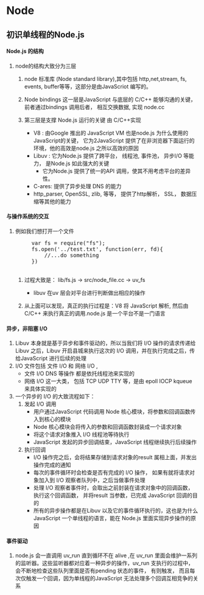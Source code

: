 # Node

## 初识单线程的Node.js

#### Node.js 的结构

1. node的结构大致分为三层
	1. node 标准库 (Node standard library),其中包括 http,net,stream, fs, events, buffer等等，这部分是由JavaScriot 编写的。
	
	2. Node bindings 这一层是JavaScript 与底层的 C/C++ 能够沟通的关键，前者通过bindings 调用后者， 相互交换数据, 实现 node.cc
	
	3. 第三层是支撑 Node.js 运行的关键 由 C/C++实现
		
		* V8 : 由Google 推出的 JavaScript VM 也是node.js 为什么使用的JavaScript的关键， 它为2JavaScript 提供了在非浏览器下面运行的环境，他的高效是node.js 之所以高效的原因
		* Libuv : 它为Node.js 提供了跨平台， 线程池, 事件池， 异步I/O 等能力， 是Node.js 如此强大的关键
			* 它为Node.js 提供了统一的API 调用，使其不用考虑平台的差异性。
		* C-ares: 提供了异步处理 DNS 的能力
		* http_parser, OpenSSL, zlib, 等等， 提供了http解析， SSL， 数据压缩等其他的能力
		
#### 与操作系统的交互

1. 例如我们想打开一个文件
	<pre>
		var fs = require("fs");
		fs.open('../test.txt', function(err, fd){
			//...do something 
		})
	</pre>
	
	1. 过程大致是： lib/fs.js -> src/node_file.cc -> uv_fs
		* libuv 在uv 层会对平台进行判断做出相应的操作
		
	2. 从上面可以发现，真正的执行过程是：V8 将 JavaScript 解析, 然后由 C/C++ 来执行真正的调用.node.js 是一个平台不是一门语言
	

#### 异步，非阻塞 I/O

1. Libuv 本身就是基于异步和事件驱动的，所以当我们将 I/O 操作的请求传递给 Libuv 之后，Libuv 开启县城来执行这次的 I/O 调用，并在执行完成之后，传给JavaScript 进行后续的处理
2. I/O 文件包括 文件 I/O 和 网络 I/O ,
	* 文件 I/O DNS 等操作 都是依托线程池来实现的
	* 网络 I/O 这一大类， 包括 TCP UDP TTY 等，是由 epoll IOCP kqueue 来具体实现的
3. 一个异步的 I/O 的大致流程如下：
	1. 发起 I/O 调用
		* 用户通过JavaScript 代码调用 Node 核心模块，将参数和回调函数传入到核心的模块
		* Node 核心模块会将传入的参数和回调函数封装成一个请求对象
		* 将这个请求对象推入 I/O 线程池等待执行
		* JavaScript 发起的异步回调结束，JavaScript 线程继续执行后续操作
	2. 执行回调
		* I/O 操作完之后，会将结果存储到请求对象的result 属相上面，并发出操作完成的通知
		* 每次的事件循环时会检查是否有完成的 I/O 操作， 如果有就将请求对象加入到 I/O 观察者队列中，之后当做事件处理
		* 处理 I/O 观察者事件时，会取出之前封装在请求对象中的回调函数， 执行这个回调函数， 并将result 当参数，已完成 JavaScript 回调的目的
		* 所有的异步操作都是在Libuv 以及它的事件循环执行的，这也是为什么JavaScript 一个单线程的语言，能在 Node.js 里面实现异步操作的原因
		
#### 事件驱动

1. node.js 会一直调用 uv_run 直到循环不在 alive ,在 uv_run 里面会维护一系列的监听器。这些监听器都对应着一种异步的操作，uv_run 支执行的过程中，会不断地检查这些队列里面是否有pending 状态的事件， 有则触发， 而且每次仅触发一个回调，因为单线程的JavaScript 无法处理多个回调互相竞争的关系



